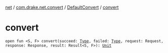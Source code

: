 [net](../../index.md) / [com.drake.net.convert](../index.md) / [DefaultConvert](index.md) / [convert](./convert.md)

# convert

`open fun <S, F> convert(succeed: `[`Type`](https://docs.oracle.com/javase/6/docs/api/java/lang/reflect/Type.html)`, failed: `[`Type`](https://docs.oracle.com/javase/6/docs/api/java/lang/reflect/Type.html)`, request: Request, response: Response, result: Result<S, F>): `[`Unit`](https://kotlinlang.org/api/latest/jvm/stdlib/kotlin/-unit/index.html)